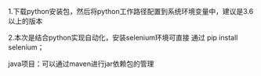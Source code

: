 
1.下载python安装包，然后将python工作路径配置到系统环境变量中，建议是3.6以上的版本

2.本次是结合python实现自动化，安装selenium环境可直接 通过 pip install selenium；

java项目：可以通过maven进行jar依赖包的管理
